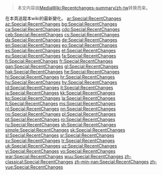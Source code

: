 > 本文内容由[MediaWiki:Recentchanges-summary/zh-tw](https://zh.wikipedia.org/wiki/MediaWiki:Recentchanges-summary/zh-tw)转换而来。


在本頁追蹤本wiki的最新變化。 [ar:Special:RecentChanges](https://zh.wikipedia.org/wiki/ar:Special:RecentChanges "wikilink") [az:Special:RecentChanges](https://zh.wikipedia.org/wiki/az:Special:RecentChanges "wikilink") [bg:Special:RecentChanges](https://zh.wikipedia.org/wiki/bg:Special:RecentChanges "wikilink") [ca:Special:RecentChanges](https://zh.wikipedia.org/wiki/ca:Special:RecentChanges "wikilink") [cdo:Special:RecentChanges](https://zh.wikipedia.org/wiki/cdo:Special:RecentChanges "wikilink") [ceb:Special:RecentChanges](https://zh.wikipedia.org/wiki/ceb:Special:RecentChanges "wikilink") [cs:Special:RecentChanges](https://zh.wikipedia.org/wiki/cs:Special:RecentChanges "wikilink") [da:Special:RecentChanges](https://zh.wikipedia.org/wiki/da:Special:RecentChanges "wikilink") [de:Special:RecentChanges](https://zh.wikipedia.org/wiki/de:Special:RecentChanges "wikilink") [en:Special:RecentChanges](https://zh.wikipedia.org/wiki/en:Special:RecentChanges "wikilink") [eo:Special:RecentChanges](https://zh.wikipedia.org/wiki/eo:Special:RecentChanges "wikilink") [es:Special:RecentChanges](https://zh.wikipedia.org/wiki/es:Special:RecentChanges "wikilink") [et:Special:RecentChanges](https://zh.wikipedia.org/wiki/et:Special:RecentChanges "wikilink") [eu:Special:RecentChanges](https://zh.wikipedia.org/wiki/eu:Special:RecentChanges "wikilink") [fa:Special:RecentChanges](https://zh.wikipedia.org/wiki/fa:Special:RecentChanges "wikilink") [fi:Special:RecentChanges](https://zh.wikipedia.org/wiki/fi:Special:RecentChanges "wikilink") [fr:Special:RecentChanges](https://zh.wikipedia.org/wiki/fr:Special:RecentChanges "wikilink") [gan:Special:RecentChanges](https://zh.wikipedia.org/wiki/gan:Special:RecentChanges "wikilink") [gl:Special:RecentChanges](https://zh.wikipedia.org/wiki/gl:Special:RecentChanges "wikilink") [hak:Special:RecentChanges](https://zh.wikipedia.org/wiki/hak:Special:RecentChanges "wikilink") [he:Special:RecentChanges](https://zh.wikipedia.org/wiki/he:Special:RecentChanges "wikilink") [hi:Special:RecentChanges](https://zh.wikipedia.org/wiki/hi:Special:RecentChanges "wikilink") [hr:Special:RecentChanges](https://zh.wikipedia.org/wiki/hr:Special:RecentChanges "wikilink") [hu:Special:RecentChanges](https://zh.wikipedia.org/wiki/hu:Special:RecentChanges "wikilink") [hy:Special:RecentChanges](https://zh.wikipedia.org/wiki/hy:Special:RecentChanges "wikilink") [id:Special:RecentChanges](https://zh.wikipedia.org/wiki/id:Special:RecentChanges "wikilink") [it:Special:RecentChanges](https://zh.wikipedia.org/wiki/it:Special:RecentChanges "wikilink") [ja:Special:RecentChanges](https://zh.wikipedia.org/wiki/ja:Special:RecentChanges "wikilink") [kk:Special:RecentChanges](https://zh.wikipedia.org/wiki/kk:Special:RecentChanges "wikilink") [ko:Special:RecentChanges](https://zh.wikipedia.org/wiki/ko:Special:RecentChanges "wikilink") [la:Special:RecentChanges](https://zh.wikipedia.org/wiki/la:Special:RecentChanges "wikilink") [lt:Special:RecentChanges](https://zh.wikipedia.org/wiki/lt:Special:RecentChanges "wikilink") [ms:Special:RecentChanges](https://zh.wikipedia.org/wiki/ms:Special:RecentChanges "wikilink") [nl:Special:RecentChanges](https://zh.wikipedia.org/wiki/nl:Special:RecentChanges "wikilink") [nn:Special:RecentChanges](https://zh.wikipedia.org/wiki/nn:Special:RecentChanges "wikilink") [no:Special:RecentChanges](https://zh.wikipedia.org/wiki/no:Special:RecentChanges "wikilink") [pl:Special:RecentChanges](https://zh.wikipedia.org/wiki/pl:Special:RecentChanges "wikilink") [pt:Special:RecentChanges](https://zh.wikipedia.org/wiki/pt:Special:RecentChanges "wikilink") [ro:Special:RecentChanges](https://zh.wikipedia.org/wiki/ro:Special:RecentChanges "wikilink") [ru:Special:RecentChanges](https://zh.wikipedia.org/wiki/ru:Special:RecentChanges "wikilink") [sh:Special:RecentChanges](https://zh.wikipedia.org/wiki/sh:Special:RecentChanges "wikilink") [simple:Special:RecentChanges](https://zh.wikipedia.org/wiki/simple:Special:RecentChanges "wikilink") [sk:Special:RecentChanges](https://zh.wikipedia.org/wiki/sk:Special:RecentChanges "wikilink") [sl:Special:RecentChanges](https://zh.wikipedia.org/wiki/sl:Special:RecentChanges "wikilink") [sr:Special:RecentChanges](https://zh.wikipedia.org/wiki/sr:Special:RecentChanges "wikilink") [sv:Special:RecentChanges](https://zh.wikipedia.org/wiki/sv:Special:RecentChanges "wikilink") [tr:Special:RecentChanges](https://zh.wikipedia.org/wiki/tr:Special:RecentChanges "wikilink") [uk:Special:RecentChanges](https://zh.wikipedia.org/wiki/uk:Special:RecentChanges "wikilink") [uz:Special:RecentChanges](https://zh.wikipedia.org/wiki/uz:Special:RecentChanges "wikilink") [vi:Special:RecentChanges](https://zh.wikipedia.org/wiki/vi:Special:RecentChanges "wikilink") [vo:Special:RecentChanges](https://zh.wikipedia.org/wiki/vo:Special:RecentChanges "wikilink") [war:Special:RecentChanges](https://zh.wikipedia.org/wiki/war:Special:RecentChanges "wikilink") [wuu:Special:RecentChanges](https://zh.wikipedia.org/wiki/wuu:Special:RecentChanges "wikilink") [zh-classical:Special:RecentChanges](https://zh.wikipedia.org/wiki/zh-classical:Special:RecentChanges "wikilink") [zh-min-nan:Special:RecentChanges](https://zh.wikipedia.org/wiki/zh-min-nan:Special:RecentChanges "wikilink") [zh-yue:Special:RecentChanges](https://zh.wikipedia.org/wiki/zh-yue:Special:RecentChanges "wikilink")
